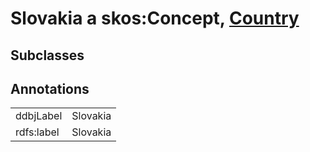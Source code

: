 # Slovakia a skos:Concept, [Country](/0.1/Country)

## Subclasses

## Annotations

|||
|-----|-----|
|ddbjLabel|Slovakia|
|rdfs:label|Slovakia|

